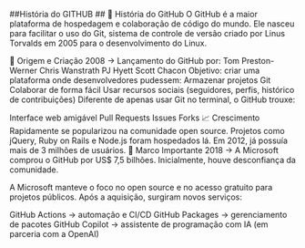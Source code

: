 
##História do GITHUB ##
📖 História do GitHub
O GitHub é a maior plataforma de hospedagem e colaboração de código do mundo.
Ele nasceu para facilitar o uso do Git, sistema de controle de versão criado por Linus Torvalds em 2005 para o desenvolvimento do Linux.

🚀 Origem e Criação
2008 → Lançamento do GitHub por:
Tom Preston-Werner
Chris Wanstrath
PJ Hyett
Scott Chacon
Objetivo: criar uma plataforma onde desenvolvedores pudessem:
Armazenar projetos Git
Colaborar de forma fácil
Usar recursos sociais (seguidores, perfis, histórico de contribuições)
Diferente de apenas usar Git no terminal, o GitHub trouxe:

Interface web amigável
Pull Requests
Issues
Forks
📈 Crescimento
Rapidamente se popularizou na comunidade open source.
Projetos como jQuery, Ruby on Rails e Node.js foram hospedados lá.
Em 2012, já possuía mais de 3 milhões de usuários.
📌 Marco Importante
2018 → A Microsoft comprou o GitHub por US$ 7,5 bilhões.
Inicialmente, houve desconfiança da comunidade.

A Microsoft manteve o foco no open source e no acesso gratuito para projetos públicos.
Após a aquisição, surgiram novos serviços:

GitHub Actions → automação e CI/CD
GitHub Packages → gerenciamento de pacotes
GitHub Copilot → assistente de programação com IA (em parceria com a OpenAI)
